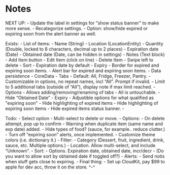 #  Notes

NEXT UP: 
    - Update the label in settings for "show status banner" to make more sense.
    - Recategorize settings.
    - Option: show/hide expired or expiring soon from the alert banner as well.
    

Exists:
    - List of items:
        - Name (String)
        - Location (LocationEntity)
        - Quantity (Double, locked to 8 characters, decimal up to 2 places)
        - Expiration date (Date)
        - Obtained date (Date, can be hidden in settings)
        - Notes (Text block)
    - Add Item button
    - Edit Item (click on line)
    - Delete Item
        - Swipe left to delete
    - Sort
        - Expiration date by default
    - Expiry
        - Border for expired and expiring soon items.
        - Alert bar for expired and expiring soon items.
    - Data persistence
        - CoreData
    - Tabs
        - Default: All, Fridge, Freezer, Pantry.
        - Customizable in options, no repeat names, incl “All”. Prompt if invalid.
        - Limit to 5 additional tabs (outside of “All”), display note if max limit reached.
    - Options
        - Allows adding/removing/renaming of tabs - All is untouchable.
        - Hide “Obtained Date”
        - Expiry
            - Adjustible options for what qualified as "expiring soon"
            - Hide highlighting of expired items
            - Hide highlighting of expiring soon items
            - Hide expired items status banner.
        - 

Todo:
    - Select option
        - Multi-select to delete or move.
    - Options:
        - On delete attempt, pop up to confirm
        - Warning when duplicate item (same name and exp date) added.
        - Hide types of food? (sauce, for example.. reduce clutter.)
        - Turn off “expiring soon” alerts, once implemented.
        - Customize theme colors (i.e. dictionary it.)
    - Filter:
        - Category (Dessert, fruit, ingredient, drink, sauce, etc. Multiple options.)
        - Location. Allow multi-select, and include “Unknown”.
    - Sort:
        - Options. Expiration date, obtained date, incr/decr
            - (Do you want to allow sort by obtained date if toggled off?)
    - Alerts:
            - Send notis when stuff gets close to expiring.
    - Final thing:
        - Set up CloudKit, pay $99 to apple for dev acc, throw it on the store. ^-^


<!--
Consider:
    - Options:
        - Delete button on edit page
        - Turn off date added, if implemented
        - Auto-combine duplicate options instead of warning.
        - Add units (g, cups, lbs, etc), or leave off for default items-only
    - Edit:
        - Exp date: Add a (?) button that displays recommended guesses.
            - And maybe an option to turn that off too.
            - Else maybe put it into the help menu?
    - Title: Kitsupantry instead of location.
    - Add page:
        - Date added (or edited)
    - Chaos mode? 😏
        - Whatever that means..
    - Paid/Premium options:
        - Extra theme selection.
        - Change highlight color of expiring soon/expired items.
        - Pay-what-you-can, with minimum.
        - Fancy theme concepts: Sakura, galaxy, forest, mushroom, kitties, techy
    - Try w/TestFlight later.
    - Look into apple dev student acc -->
